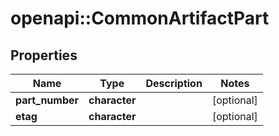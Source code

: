 # openapi::CommonArtifactPart


## Properties
Name | Type | Description | Notes
------------ | ------------- | ------------- | -------------
**part_number** | **character** |  | [optional] 
**etag** | **character** |  | [optional] 


